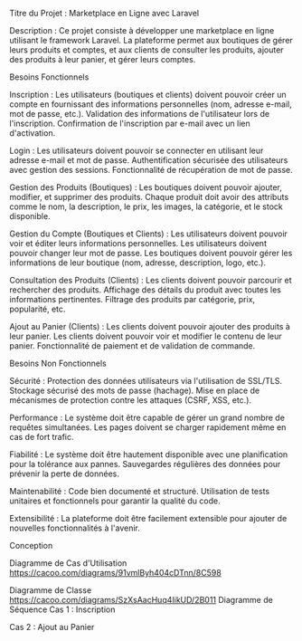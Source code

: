 Titre du Projet : Marketplace en Ligne avec Laravel

Description :
Ce projet consiste à développer une marketplace en ligne utilisant le framework Laravel. La plateforme permet aux boutiques de gérer leurs produits et comptes, et aux clients de consulter les produits, ajouter des produits à leur panier, et gérer leurs comptes.

Besoins Fonctionnels

Inscription :
Les utilisateurs (boutiques et clients) doivent pouvoir créer un compte en fournissant des informations personnelles (nom, adresse e-mail, mot de passe, etc.).
Validation des informations de l'utilisateur lors de l'inscription.
Confirmation de l'inscription par e-mail avec un lien d'activation.

Login :
Les utilisateurs doivent pouvoir se connecter en utilisant leur adresse e-mail et mot de passe.
Authentification sécurisée des utilisateurs avec gestion des sessions.
Fonctionnalité de récupération de mot de passe.

Gestion des Produits (Boutiques) :
Les boutiques doivent pouvoir ajouter, modifier, et supprimer des produits.
Chaque produit doit avoir des attributs comme le nom, la description, le prix, les images, la catégorie, et le stock disponible.

Gestion du Compte (Boutiques et Clients) :
Les utilisateurs doivent pouvoir voir et éditer leurs informations personnelles.
Les utilisateurs doivent pouvoir changer leur mot de passe.
Les boutiques doivent pouvoir gérer les informations de leur boutique (nom, adresse, description, logo, etc.).

Consultation des Produits (Clients) :
Les clients doivent pouvoir parcourir et rechercher des produits.
Affichage des détails du produit avec toutes les informations pertinentes.
Filtrage des produits par catégorie, prix, popularité, etc.

Ajout au Panier (Clients) :
Les clients doivent pouvoir ajouter des produits à leur panier.
Les clients doivent pouvoir voir et modifier le contenu de leur panier.
Fonctionnalité de paiement et de validation de commande.

Besoins Non Fonctionnels

Sécurité :
Protection des données utilisateurs via l'utilisation de SSL/TLS.
Stockage sécurisé des mots de passe (hachage).
Mise en place de mécanismes de protection contre les attaques (CSRF, XSS, etc.).

Performance :
Le système doit être capable de gérer un grand nombre de requêtes simultanées.
Les pages doivent se charger rapidement même en cas de fort trafic.

Fiabilité :
Le système doit être hautement disponible avec une planification pour la tolérance aux pannes.
Sauvegardes régulières des données pour prévenir la perte de données.

Maintenabilité :
Code bien documenté et structuré.
Utilisation de tests unitaires et fonctionnels pour garantir la qualité du code.

Extensibilité :
La plateforme doit être facilement extensible pour ajouter de nouvelles fonctionnalités à l'avenir.

Conception

Diagramme de Cas d'Utilisation
https://cacoo.com/diagrams/91vmlByh404cDTnn/8C598

Diagramme de Classe
https://cacoo.com/diagrams/SzXsAacHuq4IikUD/2B011
Diagramme de Séquence
Cas 1 : Inscription


Cas 2 : Ajout au Panier




